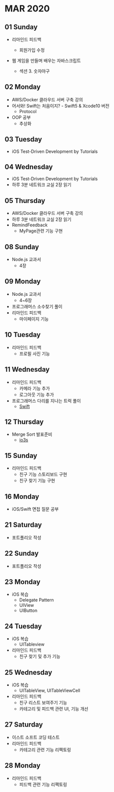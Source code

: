 # MAR 2020

## 01 Sunday
  - 리마인드 피드백
    - 회원가입 수정

  - 웹 게임을 만들며 배우는 자바스크립트
    - 섹션 3. 숫자야구

## 02 Monday
  - AWS/Docker 클라우드 서버 구축 강의
  - 어서와! Swift는 처음이지? - Swift5 & Xcode10 버전
    - Protocol
  - OOP 공부
    - 추상화

## 03 Tuesday
  - iOS Test-Driven Development by Tutorials

## 04 Wednesday
  - iOS Test-Driven Development by Tutorials
  - 하루 3분 네트워크 교실 2장 읽기

## 05 Thursday
  - AWS/Docker 클라우드 서버 구축 강의
  - 하루 3분 네트워크 교실 2장 읽기
  - RemindFeedback
    - MyPage관련 기능 구현

## 08 Sunday
  - Node.js 교과서
    - 4장

## 09 Monday
  - Node.js 교과서
    - 4~6장
  - 프로그래머스 소수찾기 풀이
  - 리마인드 피드백
    - 마이페이지 기능

## 10 Tuesday
  - 리마인드 피드백
    - 프로필 사진 기능

## 11 Wednesday
  - 리마인드 피드백
    - 카메라 기능 추가
    - 로그아웃 기능 추가
  - 프로그래머스 다리를 지나는 트럭 풀이
    - [Swift](https://github.com/newoo/daily-coding/blob/master/swift/truck-passing-bridge.swift)

## 12 Thursday
  - Merge Sort 발표준비
    - [io3s](https://github.com/iO3S)

## 15 Sunday
  - 리마인드 피드백
    - 친구 기능 스토리보드 구현
    - 친구 찾기 기능 구현

## 16 Monday
  - iOS/Swift 면접 질문 공부

## 21 Saturday
  - 포트폴리오 작성

## 22 Sunday
  - 포트폴리오 작성

## 23 Monday
  - iOS 복습
    - Delegate Pattern
    - UIView
    - UIButton

## 24 Tuesday
  - iOS 복습
    - UITableview
  - 리마인드 피드백
    - 친구 찾기 및 추가 기능

## 25 Wednesday
  - iOS 복습
    - UITableView, UITableViewCell
  - 리마인드 피드백
    - 친구 리스트 보여주기 기능
    - 카테고리 및 피드백 관련 UI, 기능 개선

## 27 Saturday
  - 이스트 소프트 코딩 테스트
  - 리마인드 피드백
    - 카테고리 관련 기능 리팩토링

## 28 Monday
  - 리마인드 피드백
    - 피드백 관련 기능 리팩토링

